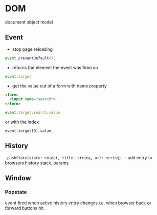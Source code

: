 # DOM

document object model

## Event

* stop page reloading 
```js
event.preventDefault();
```

* returns the element the event was fired on
```js
event.target
```

* get the value out of a form with name property
```html
<form>
  <input name="search">
</form>
```
```js
event.target.search.value
```
or with the index
```
event.target[0].value
```

## History

`.pushState(state: object, title: string, url: string) ` - add entry to browsers history stack. params

## Window

### Popstate 
event fired when active history entry changes i.e. when browser back or forward buttons hit.

